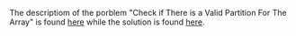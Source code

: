The descriptiom of the porblem "Check if There is a Valid Partition For The Array" is found [here](https://leetcode.com/problems/check-if-there-is-a-valid-partition-for-the-array/description/) while the solution is found [here](https://github.com/aurimas13/Solutions-To-Problems/blob/main/LeetCode/Python%20Solutions/Check%20if%20There%20is%20a%20Valid%20Partition%20For%20The%20Array/check.py).